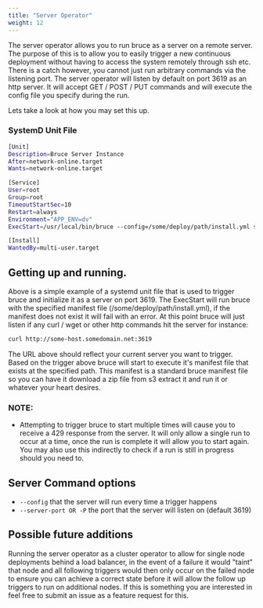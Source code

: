 ```yaml
---
title: "Server Operator"
weight: 12
---
```

The server operator allows you to run bruce as a server on a remote server.  The purpose of this is to allow you to easily trigger a new continuous deployment without having to access the system remotely through ssh etc.  There is a catch however, you cannot just run arbitrary commands via the listening port.  The server operator will listen by default on port 3619 as an http server.  It will accept GET / POST / PUT commands and will execute the config file you specify during the run.

Lets take a look at how you may set this up.

### SystemD Unit File
```bash
[Unit]
Description=Bruce Server Instance
After=network-online.target
Wants=network-online.target

[Service]
User=root
Group=root
TimeoutStartSec=10
Restart=always
Environment="APP_ENV=dv"
ExecStart=/usr/local/bin/bruce --config=/some/deploy/path/install.yml server

[Install]
WantedBy=multi-user.target
```

## Getting up and running.
Above is a simple example of a systemd unit file that is used to trigger bruce and initialize it as a server on port 3619.  The ExecStart will run bruce with the specified manifest file (/some/deploy/path/install.yml), if the manifest does not exist it will fail with an error.  At this point bruce will just listen if any curl / wget or other http commands hit the server for instance:
```bash
curl http://some-host.somedomain.net:3619
```
The URL above should reflect your current server you want to trigger. Based on the trigger above bruce will start to execute it's manifest file that exists at the specified path.  This manifest is a standard bruce manifest file so you can have it download a zip file from s3 extract it and run it or whatever your heart desires.


### NOTE:
* Attempting to trigger bruce to start multiple times will cause you to receive a 429 response from the server.  It will only allow a single run to occur at a time, once the run is complete it will allow you to start again.  You may also use this indirectly to check if a run is still in progress should you need to.

## Server Command options

* `--config` <config file path> that the server will run every time a trigger happens
* `--server-port OR -P` the port that the server will listen on (default 3619)


## Possible future additions

Running the server operator as a cluster operator to allow for single node deployments behind a load balancer, in the event of a failure it would "taint" that node and all following triggers would then only occur on the failed node to ensure you can achieve a correct state before it will allow the follow up triggers to run on additional nodes.  If this is something you are interested in feel free to submit an issue as a feature request for this.
